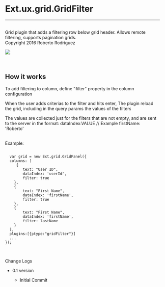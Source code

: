 <br>
<h1>Ext.ux.grid.GridFilter</h1>
<hr>
<br>
  Grid plugin that adds a filtering row below grid header.
  Allows remote filtering, supports pagination grids.
<br>
  Copyright 2016 Roberto Rodriguez
<br>

<img src="http://res.cloudinary.com/titorobe/image/upload/v1468251216/ExtJs_GridFilterPlugin_ow2bvv.jpg"></img>

<br>

<h2>How it works</h2>

To add filtering to column, define "filter" property in the column configuration

When the user adds criterias to the filter and hits enter,
  The plugin reload the grid, including in the query params the values of the filters
  
  The values are collected just for the filters that are not empty,
  and are sent to the server in the format:
  dataIndex:VALUE    // Example  firstName: 'Roberto'

  <br>
  Example:
<pre><code>
  var grid = new Ext.grid.GridPanel({
  columns: [
     {
        text: "User ID",
        dataIndex: 'userId', 
        filter: true
    },
    {
        text: "First Name",
        dataIndex: 'firstName', 
        filter: true
    },
    {
        text: "First Name",
        dataIndex: 'firstName', 
        filter: lastName
    }
  ],
  plugins:[{ptype:"gridFilter"}]
  ...
});
</code></pre>


<br>

<p2>Change Logs</p2>
<ul>
<li><p>0.1 version</p>

<ul>
	<li>Initial Commit</li>
</ul>

</ul>
